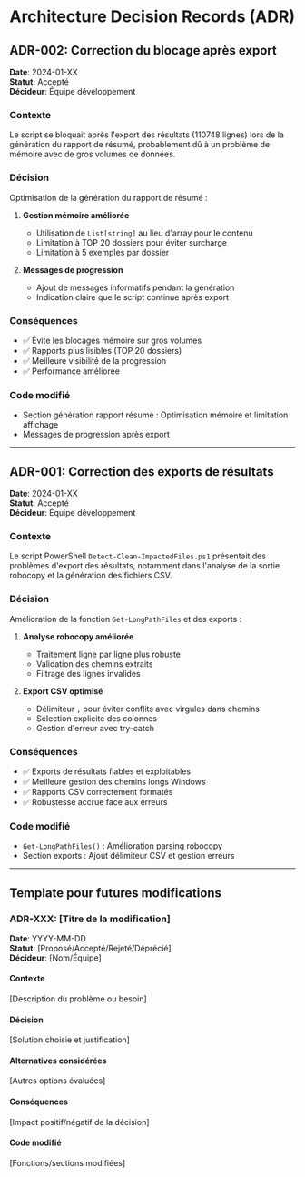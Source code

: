 # Architecture Decision Records (ADR)

## ADR-002: Correction du blocage après export

**Date**: 2024-01-XX  
**Statut**: Accepté  
**Décideur**: Équipe développement  

### Contexte
Le script se bloquait après l'export des résultats (110748 lignes) lors de la génération du rapport de résumé, probablement dû à un problème de mémoire avec de gros volumes de données.

### Décision
Optimisation de la génération du rapport de résumé :

1. **Gestion mémoire améliorée**
   - Utilisation de `List[string]` au lieu d'array pour le contenu
   - Limitation à TOP 20 dossiers pour éviter surcharge
   - Limitation à 5 exemples par dossier

2. **Messages de progression**
   - Ajout de messages informatifs pendant la génération
   - Indication claire que le script continue après export

### Conséquences
- ✅ Évite les blocages mémoire sur gros volumes
- ✅ Rapports plus lisibles (TOP 20 dossiers)
- ✅ Meilleure visibilité de la progression
- ✅ Performance améliorée

### Code modifié
- Section génération rapport résumé : Optimisation mémoire et limitation affichage
- Messages de progression après export

---

## ADR-001: Correction des exports de résultats

**Date**: 2024-01-XX  
**Statut**: Accepté  
**Décideur**: Équipe développement  

### Contexte
Le script PowerShell `Detect-Clean-ImpactedFiles.ps1` présentait des problèmes d'export des résultats, notamment dans l'analyse de la sortie robocopy et la génération des fichiers CSV.

### Décision
Amélioration de la fonction `Get-LongPathFiles` et des exports :

1. **Analyse robocopy améliorée**
   - Traitement ligne par ligne plus robuste
   - Validation des chemins extraits
   - Filtrage des lignes invalides

2. **Export CSV optimisé**
   - Délimiteur `;` pour éviter conflits avec virgules dans chemins
   - Sélection explicite des colonnes
   - Gestion d'erreur avec try-catch

### Conséquences
- ✅ Exports de résultats fiables et exploitables
- ✅ Meilleure gestion des chemins longs Windows
- ✅ Rapports CSV correctement formatés
- ✅ Robustesse accrue face aux erreurs

### Code modifié
- `Get-LongPathFiles()` : Amélioration parsing robocopy
- Section exports : Ajout délimiteur CSV et gestion erreurs

---

## Template pour futures modifications

### ADR-XXX: [Titre de la modification]

**Date**: YYYY-MM-DD  
**Statut**: [Proposé/Accepté/Rejeté/Déprécié]  
**Décideur**: [Nom/Équipe]  

#### Contexte
[Description du problème ou besoin]

#### Décision
[Solution choisie et justification]

#### Alternatives considérées
[Autres options évaluées]

#### Conséquences
[Impact positif/négatif de la décision]

#### Code modifié
[Fonctions/sections modifiées]